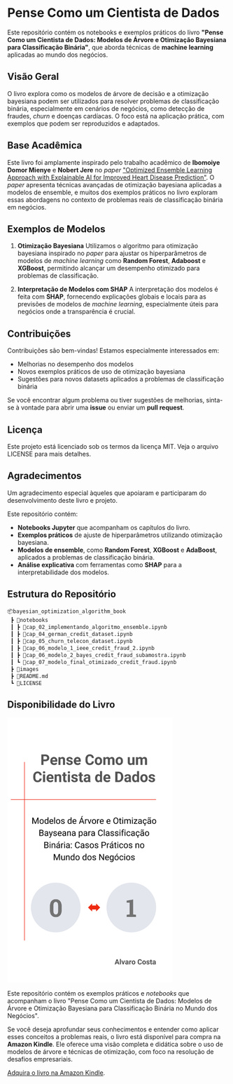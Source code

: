 # Pense Como um Cientista de Dados

Este repositório contém os notebooks e exemplos práticos do livro **"Pense Como um Cientista de Dados: Modelos de Árvore e Otimização Bayesiana para Classificação Binária"**, que aborda técnicas de **machine learning** aplicadas ao mundo dos negócios.

## Visão Geral

O livro explora como os modelos de árvore de decisão e a otimização bayesiana podem ser utilizados para resolver problemas de classificação binária, especialmente em cenários de negócios, como detecção de fraudes, *churn* e doenças cardíacas. O foco está na aplicação prática, com exemplos que podem ser reproduzidos e adaptados.

## Base Acadêmica

Este livro foi amplamente inspirado pelo trabalho acadêmico de **Ibomoiye Domor Mienye** e **Nobert Jere** no *paper* ["Optimized Ensemble Learning Approach with Explainable AI for Improved Heart Disease Prediction"](https://doi.org/10.3390/info15070394). O *paper* apresenta técnicas avançadas de otimização bayesiana aplicadas a modelos de ensemble, e muitos dos exemplos práticos no livro exploram essas abordagens no contexto de problemas reais de classificação binária em negócios.

## Exemplos de Modelos
1. **Otimização Bayesiana**
Utilizamos o algoritmo para otimização bayesiana inspirado no *paper* para ajustar os hiperparâmetros de modelos de *machine learning* como **Random Forest**, **Adaboost** e **XGBoost**, permitindo alcançar um desempenho otimizado para problemas de classificação.

2. **Interpretação de Modelos com SHAP**
A interpretação dos modelos é feita com **SHAP**, fornecendo explicações globais e locais para as previsões de modelos de *machine learning*, especialmente úteis para negócios onde a transparência é crucial.

## Contribuições
Contribuições são bem-vindas! Estamos especialmente interessados em:

- Melhorias no desempenho dos modelos
- Novos exemplos práticos de uso de otimização bayesiana
- Sugestões para novos datasets aplicados a problemas de classificação binária

Se você encontrar algum problema ou tiver sugestões de melhorias, sinta-se à vontade para abrir uma **issue** ou enviar um **pull request**.

## Licença
Este projeto está licenciado sob os termos da licença MIT. Veja o arquivo LICENSE para mais detalhes.

## Agradecimentos
Um agradecimento especial àqueles que apoiaram e participaram do desenvolvimento deste livro e projeto.

Este repositório contém:

- **Notebooks Jupyter** que acompanham os capítulos do livro.
- **Exemplos práticos** de ajuste de hiperparâmetros utilizando otimização bayesiana.
- **Modelos de ensemble**, como **Random Forest**, **XGBoost** e **AdaBoost**, aplicados a problemas de classificação binária.
- **Análise explicativa** com ferramentas como **SHAP** para a interpretabilidade dos modelos.

## Estrutura do Repositório

```plaintext
📦bayesian_optimization_algorithm_book
 ┣ 📂notebooks
 ┃ ┣ 📜cap_02_implementando_algoritmo_ensemble.ipynb
 ┃ ┣ 📜cap_04_german_credit_dataset.ipynb
 ┃ ┣ 📜cap_05_churn_telecon_dataset.ipynb
 ┃ ┣ 📜cap_06_modelo_1_ieee_credit_fraud_2.ipynb
 ┃ ┣ 📜cap_06_modelo_2_bayes_credit_fraud_subamostra.ipynb
 ┃ ┗ 📜cap_07_modelo_final_otimizado_credit_fraud.ipynb
 ┣ 📜images
 ┣ 📜README.md
 ┗ 📜LICENSE
```
## Disponibilidade do Livro

<img src="./images/capa_final.png" alt="Capa do Livro" width="75%" />

Este repositório contém os exemplos práticos e *notebooks* que acompanham o livro "Pense Como um Cientista de Dados: Modelos de Árvore e Otimização Bayesiana para Classificação Binária no Mundo dos Negócios".

Se você deseja aprofundar seus conhecimentos e entender como aplicar esses conceitos a problemas reais, o livro está disponível para compra na **Amazon Kindle**. Ele oferece uma visão completa e didática sobre o uso de modelos de árvore e técnicas de otimização, com foco na resolução de desafios empresariais.

[Adquira o livro na Amazon Kindle](#).
